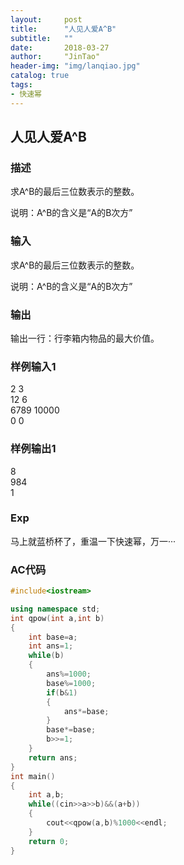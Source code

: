 ```yaml
---
layout:     post
title:      "人见人爱A^B"
subtitle:   ""
date:       2018-03-27
author:     "JinTao"
header-img: "img/lanqiao.jpg"
catalog: true
tags:
- 快速幂
---
```


## 人见人爱A^B

### 描述
求A^B的最后三位数表示的整数。

说明：A^B的含义是“A的B次方”
### 输入
求A^B的最后三位数表示的整数。

说明：A^B的含义是“A的B次方”
### 输出
输出一行：行李箱内物品的最大价值。
### 样例输入1 
2 3<br>
12 6<br>
6789 10000<br>
0 0

### 样例输出1 
8<br>
984<br>
1


### Exp
马上就蓝桥杯了，重温一下快速幂，万一···

### AC代码
``` cpp
#include<iostream>

using namespace std;
int qpow(int a,int b)
{
	int base=a;
	int ans=1;
	while(b)
	{
		ans%=1000;
		base%=1000;
		if(b&1)
		{
			ans*=base;
		}
		base*=base;
		b>>=1;
	}	
	return ans;
}
int main()
{
	int a,b;
	while((cin>>a>>b)&&(a+b)) 
	{
		cout<<qpow(a,b)%1000<<endl;
	}
	return 0;
}
```


